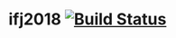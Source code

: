 # ifj2018 [![Build Status](https://travis-ci.com/alexander-demichev/ifj2018.svg?token=nipGaejzkQCRqBNSNuhp&branch=master)](https://travis-ci.com/alexander-demichev/ifj2018)
